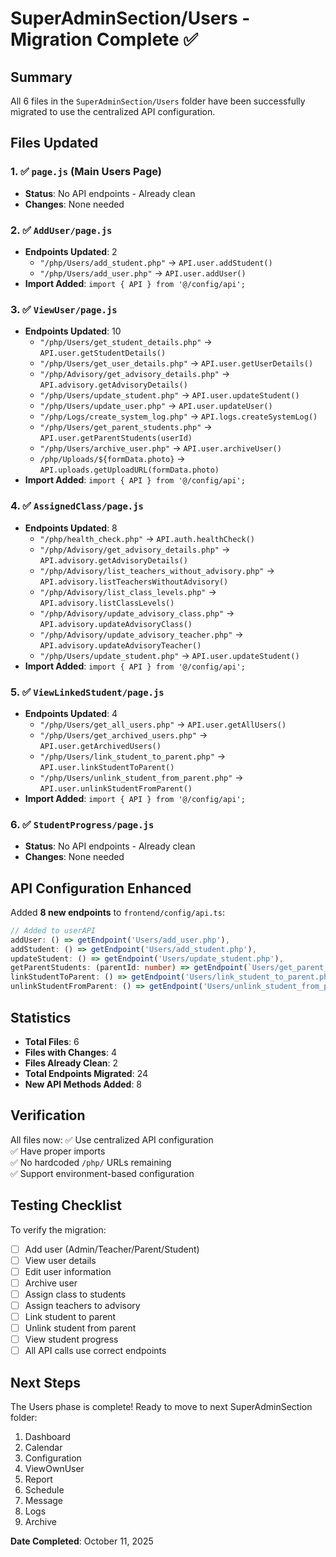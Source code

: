 # SuperAdminSection/Users - Migration Complete ✅

## Summary

All 6 files in the `SuperAdminSection/Users` folder have been successfully migrated to use the centralized API configuration.

## Files Updated

### 1. ✅ `page.js` (Main Users Page)
- **Status**: No API endpoints - Already clean
- **Changes**: None needed

### 2. ✅ `AddUser/page.js`
- **Endpoints Updated**: 2
  - `"/php/Users/add_student.php"` → `API.user.addStudent()`
  - `"/php/Users/add_user.php"` → `API.user.addUser()`
- **Import Added**: `import { API } from '@/config/api';`

### 3. ✅ `ViewUser/page.js`
- **Endpoints Updated**: 10
  - `"/php/Users/get_student_details.php"` → `API.user.getStudentDetails()`
  - `"/php/Users/get_user_details.php"` → `API.user.getUserDetails()`
  - `"/php/Advisory/get_advisory_details.php"` → `API.advisory.getAdvisoryDetails()`
  - `"/php/Users/update_student.php"` → `API.user.updateStudent()`
  - `"/php/Users/update_user.php"` → `API.user.updateUser()`
  - `"/php/Logs/create_system_log.php"` → `API.logs.createSystemLog()`
  - `"/php/Users/get_parent_students.php"` → `API.user.getParentStudents(userId)`
  - `"/php/Users/archive_user.php"` → `API.user.archiveUser()`
  - `/php/Uploads/${formData.photo}` → `API.uploads.getUploadURL(formData.photo)`
- **Import Added**: `import { API } from '@/config/api';`

### 4. ✅ `AssignedClass/page.js`
- **Endpoints Updated**: 8
  - `"/php/health_check.php"` → `API.auth.healthCheck()`
  - `"/php/Advisory/get_advisory_details.php"` → `API.advisory.getAdvisoryDetails()`
  - `"/php/Advisory/list_teachers_without_advisory.php"` → `API.advisory.listTeachersWithoutAdvisory()`
  - `"/php/Advisory/list_class_levels.php"` → `API.advisory.listClassLevels()`
  - `"/php/Advisory/update_advisory_class.php"` → `API.advisory.updateAdvisoryClass()`
  - `"/php/Advisory/update_advisory_teacher.php"` → `API.advisory.updateAdvisoryTeacher()`
  - `"/php/Users/update_student.php"` → `API.user.updateStudent()`
- **Import Added**: `import { API } from '@/config/api';`

### 5. ✅ `ViewLinkedStudent/page.js`
- **Endpoints Updated**: 4
  - `"/php/Users/get_all_users.php"` → `API.user.getAllUsers()`
  - `"/php/Users/get_archived_users.php"` → `API.user.getArchivedUsers()`
  - `"/php/Users/link_student_to_parent.php"` → `API.user.linkStudentToParent()`
  - `"/php/Users/unlink_student_from_parent.php"` → `API.user.unlinkStudentFromParent()`
- **Import Added**: `import { API } from '@/config/api';`

### 6. ✅ `StudentProgress/page.js`
- **Status**: No API endpoints - Already clean
- **Changes**: None needed

## API Configuration Enhanced

Added **8 new endpoints** to `frontend/config/api.ts`:

```typescript
// Added to userAPI
addUser: () => getEndpoint('Users/add_user.php'),
addStudent: () => getEndpoint('Users/add_student.php'),
updateStudent: () => getEndpoint('Users/update_student.php'),
getParentStudents: (parentId: number) => getEndpoint(`Users/get_parent_students.php?parent_id=${parentId}`),
linkStudentToParent: () => getEndpoint('Users/link_student_to_parent.php'),
unlinkStudentFromParent: () => getEndpoint('Users/unlink_student_from_parent.php'),
```

## Statistics

- **Total Files**: 6
- **Files with Changes**: 4
- **Files Already Clean**: 2
- **Total Endpoints Migrated**: 24
- **New API Methods Added**: 8

## Verification

All files now:
✅ Use centralized API configuration  
✅ Have proper imports  
✅ No hardcoded `/php/` URLs remaining  
✅ Support environment-based configuration  

## Testing Checklist

To verify the migration:

- [ ] Add user (Admin/Teacher/Parent/Student)
- [ ] View user details
- [ ] Edit user information
- [ ] Archive user
- [ ] Assign class to students
- [ ] Assign teachers to advisory
- [ ] Link student to parent
- [ ] Unlink student from parent
- [ ] View student progress
- [ ] All API calls use correct endpoints

## Next Steps

The Users phase is complete! Ready to move to next SuperAdminSection folder:

1. Dashboard
2. Calendar
3. Configuration
4. ViewOwnUser  
5. Report
6. Schedule
7. Message
8. Logs
9. Archive

**Date Completed**: October 11, 2025



